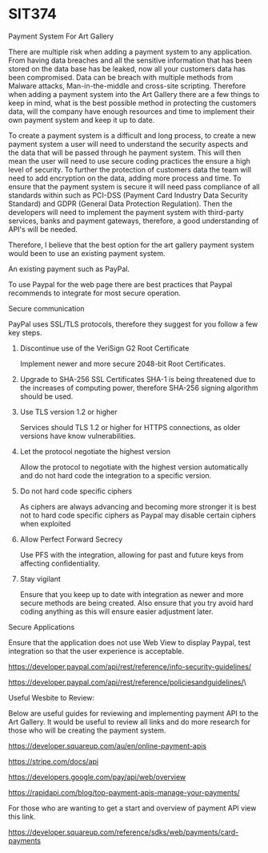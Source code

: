 # SIT374

Payment System For Art Gallery

There are multiple risk when adding a payment system to any application.
From having data breaches and all the sensitive information that has
been stored on the data base has be leaked, now all your customers data
has been compromised. Data can be breach with multiple methods from
Malware attacks, Man-in-the-middle and cross-site scripting. Therefore
when adding a payment system into the Art Gallery there are a few things
to keep in mind, what is the best possible method in protecting the
customers data, will the company have enough resources and time to
implement their own payment system and keep it up to date.

To create a payment system is a difficult and long process, to create a
new payment system a user will need to understand the security aspects
and the data that will be passed through he payment system. This will
then mean the user will need to use secure coding practices the ensure a
high level of security. To further the protection of customers data the
team will need to add encryption on the data, adding more process and
time. To ensure that the payment system is secure it will need pass
compliance of all standards within such as PCI-DSS (Payment Card
Industry Data Security Standard) and GDPR (General Data Protection
Regulation). Then the developers will need to implement the payment
system with third-party services, banks and payment gateways, therefore,
a good understanding of API's will be needed.

Therefore, I believe that the best option for the art gallery payment
system would been to use an existing payment system.

An existing payment such as PayPal.

To use Paypal for the web page there are best practices that Paypal
recommends to integrate for most secure operation.

Secure communication

PayPal uses SSL/TLS protocols, therefore they suggest for you follow a
few key steps.

1. Discontinue use of the VeriSign G2 Root Certificate

   Implement newer and more secure 2048-bit Root Certificates.

2. Upgrade to SHA-256 SSL Certificates
   SHA-1 is being threatened due to the increases of computing power,
   therefore SHA-256 signing algorithm should be used.

3. Use TLS version 1.2 or higher

   Services should TLS 1.2 or higher for HTTPS connections, as older
   versions have know vulnerabilities.

4. Let the protocol negotiate the highest version

   Allow the protocol to negotiate with the highest version
   automatically and do not hard code the integration to a specific
   version.

5. Do not hard code specific ciphers

   As ciphers are always advancing and becoming more stronger it is
   best not to hard code specific ciphers as Paypal may disable certain
   ciphers when exploited

6. Allow Perfect Forward Secrecy

   Use PFS with the integration, allowing for past and future keys from
   affecting confidentiality.

7. Stay vigilant

   Ensure that you keep up to date with integration as newer and more
   secure methods are being created. Also ensure that you try avoid
   hard coding anything as this will ensure easier adjustment later.

Secure Applications

Ensure that the application does not use Web View to display Paypal,
test integration so that the user experience is acceptable.

<https://developer.paypal.com/api/rest/reference/info-security-guidelines/>

<https://developer.paypal.com/api/rest/reference/policiesandguidelines/>\\

Useful Wesbite to Review:

Below are useful guides for reviewing and implementing payment API to
the Art Gallery. It would be useful to review all links and do more
research for those who will be creating the payment system.

<https://developer.squareup.com/au/en/online-payment-apis>

<https://stripe.com/docs/api>

<https://developers.google.com/pay/api/web/overview>

<https://rapidapi.com/blog/top-payment-apis-manage-your-payments/>

For those who are wanting to get a start and overview of payment API
view this link.

<https://developer.squareup.com/reference/sdks/web/payments/card-payments>

